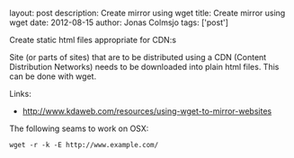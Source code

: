 layout: post
description: Create mirror using wget
title: Create mirror using wget
date: 2012-08-15
author: Jonas Colmsjo
tags: ['post']

Create static html files appropriate for CDN:s





Site (or parts of sites) that are to be distributed using a CDN (Content Distribution Networks) needs to be downloaded into plain html files. This can be done with wget.

Links:

 * http://www.kdaweb.com/resources/using-wget-to-mirror-websites

The following seams to work on OSX:

```
wget -r -k -E http://www.example.com/
```
